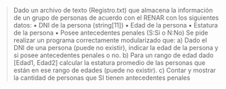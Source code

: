 > Dado un archivo de texto (Registro.txt) que almacena la información de un grupo de
> personas de acuerdo con el RENAR con los siguientes datos:
> ▪ DNI de la persona (string[11])
> ▪ Edad de la persona
> ▪ Estatura de la persona
> ▪ Posee antecedentes penales (S:Si o N:No)
> Se pide realizar un programa correctamente modularizado que:
> a) Dado el DNI de una persona (puede no existir), indicar la edad de la persona y si
> posee antecedentes penales o no.
> b) Para un rango de edad dado [Edad1, Edad2] calcular la estatura promedio de las
> personas que están en ese rango de edades (puede no existir).
> c) Contar y mostrar la cantidad de personas que SI tienen antecedentes penales

